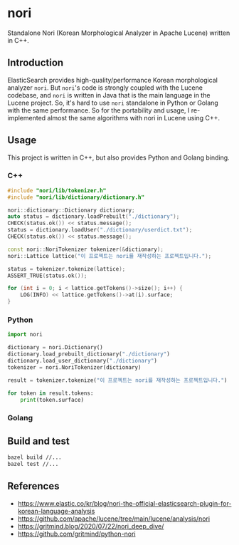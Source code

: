 # nori

Standalone Nori (Korean Morphological Analyzer in Apache Lucene) written in C++.

## Introduction

ElasticSearch provides high-quality/performance Korean morphological analyzer `nori`. But `nori`'s code is strongly coupled with the Lucene codebase, and `nori` is written in Java that is the main language in the Lucene project. So, it's hard to use `nori` standalone in Python or Golang with the same performance. So for the portability and usage, I re-implemented almost the same algorithms with nori in Lucene using C++.

## Usage

This project is written in C++, but also provides Python and Golang binding.

### C++

```cpp
#include "nori/lib/tokenizer.h"
#include "nori/lib/dictionary/dictionary.h"

nori::dictionary::Dictionary dictionary;
auto status = dictionary.loadPrebuilt("./dictionary");
CHECK(status.ok()) << status.message();
status = dictionary.loadUser("./dictionary/userdict.txt");
CHECK(status.ok()) << status.message();

const nori::NoriTokenizer tokenizer(&dictionary);
nori::Lattice lattice("이 프로젝트는 nori를 재작성하는 프로젝트입니다.");

status = tokenizer.tokenize(lattice);
ASSERT_TRUE(status.ok());

for (int i = 0; i < lattice.getTokens()->size(); i++) {
    LOG(INFO) << lattice.getTokens()->at(i).surface;
}
```

### Python

```py
import nori

dictionary = nori.Dictionary()
dictionary.load_prebuilt_dictionary("./dictionary")
dictionary.load_user_dictionary("./dictionary")
tokenizer = nori.NoriTokenizer(dictionary)

result = tokenizer.tokenize("이 프로젝트는 nori를 재작성하는 프로젝트입니다.")

for token in result.tokens:
    print(token.surface)
```

### Golang

<!-- TODO(jeongukjae): add golang example -->

## Build and test

```sh
bazel build //...
bazel test //...
```

## References

* <https://www.elastic.co/kr/blog/nori-the-official-elasticsearch-plugin-for-korean-language-analysis>
* <https://github.com/apache/lucene/tree/main/lucene/analysis/nori>
* <https://gritmind.blog/2020/07/22/nori_deep_dive/>
* <https://github.com/gritmind/python-nori>
